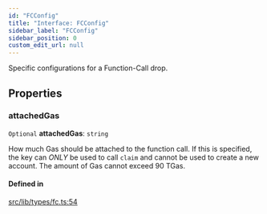 ```yaml
---
id: "FCConfig"
title: "Interface: FCConfig"
sidebar_label: "FCConfig"
sidebar_position: 0
custom_edit_url: null
---
```


Specific configurations for a Function-Call drop.

## Properties

### attachedGas

 `Optional` **attachedGas**: `string`

How much Gas should be attached to the function call. If this is specified, the key can *ONLY* be used to call `claim` and cannot be used to create a new account.
The amount of Gas cannot exceed 90 TGas.

#### Defined in

[src/lib/types/fc.ts:54](https://github.com/keypom/keypom-js/blob/f5507ba/src/lib/types/fc.ts#L54)
